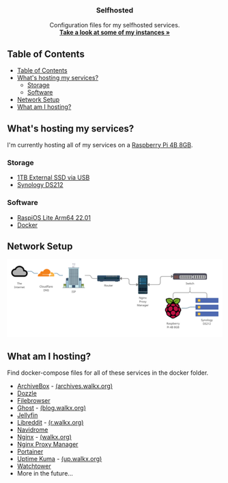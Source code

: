 <p align = "center" >
  <h3 align = "center" > Selfhosted </h3>

  <p align = "center" >
    Configuration files for my selfhosted services.
 <br/>
    <a href = "#what-am-i-hosting" > <strong > Take a look at some of my instances »</strong> </a>
</p>

## Table of Contents
- [Table of Contents](#table-of-contents)
- [What's hosting my services?](#whats-hosting-my-services)
  - [Storage](#storage)
  - [Software](#software)
- [Network Setup](#network-setup)
- [What am I hosting?](#what-am-i-hosting)


## What's hosting my services?
I'm currently hosting all of my services on a [Raspberry Pi 4B 8GB](https://www.raspberrypi.com/products/raspberry-pi-4-model-b/?variant=raspberry-pi-4-model-b-8gb).

### Storage
- [1TB External SSD via USB](https://www.amazon.de/-/en/ElementsTM-External-Drive-Interface-Speed/dp/B097TTZD48)
- [Synology DS212](https://www.synology.com/en-global/support/download/DS212?version=6.2#docs)

### Software
- [RaspiOS Lite Arm64 22.01](https://downloads.raspberrypi.org/raspios_lite_arm64/images/)
- [Docker](https://www.docker.com/)

## Network Setup
![Network Diagram](/network-diagram.png)

## What am I hosting?
Find docker-compose files for all of these services in the docker folder.
- [ArchiveBox](https://github.com/ArchiveBox/ArchiveBox) - [(archives.walkx.org)](https://archives.walkx.org)
- [Dozzle](https://github.com/amir20/dozzle)
- [Filebrowser](https://github.com/filebrowser/filebrowser)
- [Ghost](https://ghost.org) - [(blog.walkx.org)](https://blog.walkx.org)
- [Jellyfin](https://github.com/jellyfin/jellyfin)
- [Libreddit](https://github.com/spikecodes/libreddit) - [(r.walkx.org)](https://r.walkx.org)
- [Navidrome](https://github.com/navidrome/navidrome)
- [Nginx](https://github.com/nginxinc/docker-nginx) - [(walkx.org)](https://walkx.org)
- [Nginx Proxy Manager](https://github.com/NginxProxyManager/nginx-proxy-manager)
- [Portainer](https://github.com/portainer/portainer)
- [Uptime Kuma](https://github.com/louislam/uptime-kuma) - [(up.walkx.org)](https://up.walkx.org)
- [Watchtower](https://github.com/containrrr/watchtower)
- More in the future...
